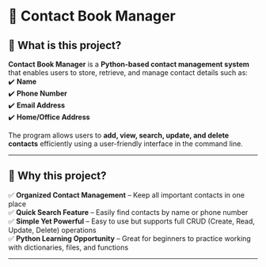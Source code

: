 
# 📖 Contact Book Manager  

## 📌 What is this project?  
**Contact Book Manager** is a **Python-based contact management system** that enables users to store, retrieve, and manage contact details such as:  
✔️ **Name**  
✔️ **Phone Number**  
✔️ **Email Address**  
✔️ **Home/Office Address**  

The program allows users to **add, view, search, update, and delete contacts** efficiently using a user-friendly interface in the command line.  

---

## 🎯 Why this project?  
✅ **Organized Contact Management** – Keep all important contacts in one place  
✅ **Quick Search Feature** – Easily find contacts by name or phone number  
✅ **Simple Yet Powerful** – Easy to use but supports full CRUD (Create, Read, Update, Delete) operations  
✅ **Python Learning Opportunity** – Great for beginners to practice working with dictionaries, files, and functions  

---

